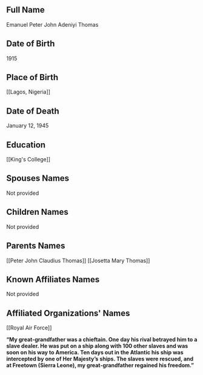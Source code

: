 ## Full Name
Emanuel Peter John Adeniyi Thomas

## Date of Birth
1915

## Place of Birth
[[Lagos, Nigeria]]

## Date of Death
January 12, 1945

## Education
[[King's College]]

## Spouses Names
Not provided

## Children Names
Not provided

## Parents Names
[[Peter John Claudius Thomas]]
[[Josetta Mary Thomas]]

## Known Affiliates Names
Not provided

## Affiliated Organizations' Names
[[Royal Air Force]]

**“My great-grandfather was a chieftain. One day his rival betrayed him to a slave dealer. He was put on a ship along with 100 other slaves and was soon on his way to America. Ten days out in the Atlantic his ship was intercepted by one of Her Majesty’s ships. The slaves were rescued, and at Freetown (Sierra Leone), my great-grandfather regained his freedom.”**